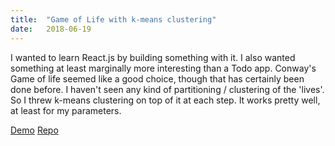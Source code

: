 ```yaml
---
title:  "Game of Life with k-means clustering"
date:   2018-06-19
---
```

I wanted to learn React.js by building something with it. I also wanted something at least marginally more interesting than a Todo app. Conway's Game of life seemed like a good choice, though that has certainly been done before. I haven't seen any kind of partitioning / clustering of the 'lives'. So I threw k-means clustering on top of it at each step. It works pretty well, at least for my parameters.

[Demo](https://evanhaldane.github.io/life)
[Repo](https://github.com/evanhaldane/life)